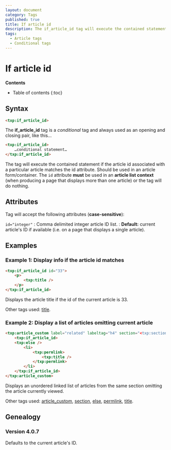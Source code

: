 ```yaml
---
layout: document
category: Tags
published: true
title: If article id
description: The if_article_id tag will execute the contained statement if the article id associated with a particular article matches.
tags:
  - Article tags
  - Conditional tags
---
```


# If article id

**Contents**

* Table of contents
{:toc}

## Syntax

~~~ html
<txp:if_article_id>
~~~

The **if_article_id** tag is a *conditional* tag and always used as an opening and closing pair, like this…

~~~ html
<txp:if_article_id>
    …conditional statement…
</txp:if_article_id>
~~~

The tag will execute the contained statement if the article id associated with a particular article matches the id attribute. Should be used in an article form/container. The `id` attribute **must** be used in an **article list context** (when producing a page that displays more than one article) or the tag will do nothing.

## Attributes

Tag will accept the following attributes (**case-sensitive**):

`id="integer"`
: Comma delimited integer article ID list.
: **Default:** current article's ID if available (i.e. on a page that displays a single article).

## Examples

### Example 1: Display info if the article id matches

~~~ html
<txp:if_article_id id="33">
    <p>
        <txp:title />
    </p>
</txp:if_article_id>
~~~

Displays the article title if the id of the current article is 33.

Other tags used: [title](/tags/title).

### Example 2: Display a list of articles omitting current article

~~~ html
<txp:article_custom label="related" labeltag="h4" section="<txp:section />" wraptag="ul">
    <txp:if_article_id>
    <txp:else />
        <li>
            <txp:permlink>
                <txp:title />
            </txp:permlink>
        </li>
    </txp:if_article_id>
</txp:article_custom>
~~~

Displays an unordered linked list of articles from the same section omitting the article currently viewed.

Other tags used: [article_custom](/tags/article_custom), [section](/tags/section), [else](/tags/else), [permlink](/tags/permlink), [title](/tags/title).

## Genealogy

### Version 4.0.7

Defaults to the current article's ID.
